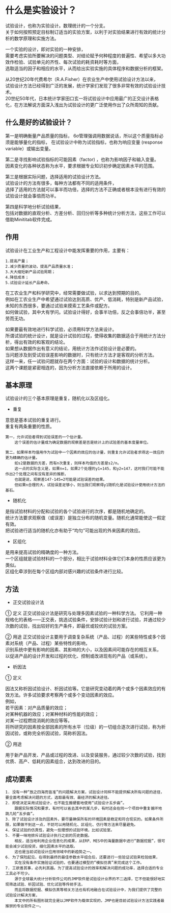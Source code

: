 # 什么是实验设计？

试验设计，也称为实验设计。数理统计的一个分支。  
关于如何按照预定目标制订适当的实验方案，以利于对实验结果进行有效的统计分析的数学原理和实施方法。  

一个实验的设计，即对实验的一种安排，  
需要考虑实验所要解决的问题类型、对结论赋予何种程度的普遍性、希望以多大功效作检验、试验单元的齐性、每次试验的耗资耗时等方面，  
选取适当的因子和相应的水平，从而给出实验实施的具体程序和数据分析的框架。  

从20世纪20年代费希尔（R.A.Fisher）在农业生产中使用试验设计方法以来，  
试验设计方法已经得到广泛的发展，统计学家们发现了很多非常有效的试验设计技术。  
20世纪50年代，日本统计学家田口玄一将试验设计中应用最广的正交设计表格化，在方法解说方面深入浅出为试验设计的更广泛使用作出了众所周知的贡献。  

## 什么是好的试验设计？

第一是明确衡量产品质量的指标，
    6σ管理强调用数据说话，所以这个质量指标必须是能够量化的指标，
    在试验设计中称为试验指标，也称为响应变量 (response variable）或输出变量。  

第二是寻找影响试验指标的可能因素（factor) ，也称为影响因子和输入变量。  
    因素变化的各种状态称为水平，要求根据专业知识初步确定因素水平的范围。  

第三是根据实际问题，选择适用的试验设计方法。  
    试验设计的方法有很多，每种方法都有不同的适用条件，  
    选择了适用的方法就可以事半而功倍，选择的方法不正确或者根本没有进行有效的试验设计就会事倍而功半。  

第四是科学地分析试验结果，  
    包括对数据的直观分析、方差分析、回归分析等多种统计分析方法，这些工作可以借助Minititab软件完成。  

## 作用

试验设计在工业生产和工程设计中能发挥重要的作用，主要有：
```text
1.提高产量；
2.减少质量的波动，提高产品质量水准；
3.大大缩短新产品试验周期；
4.降低成本；
5.试验设计延长产品寿命。
```

在工农业生产和科学研究中，经常需要做试验，以求达到预期的目的。  
例如在工农业生产中希望通过试验达到高质、优产、低消耗，特别是新产品试验，未知的东西很多，要通过试验来摸索工艺条件或配方。  
如何做试验，其中大有学问。试验设计得好，会事半功倍，反之会事倍功半，甚至劳而无功。  

如果要最有效地进行科学试验，必须用科学方法来设计。  
所谓试验的统计设计，就是设计试验的过程，使得收集的数据适合于用统计方法分析，得出有效的和客观的结论。  
如果想从数据作出有意义的结论，用统计方法作试验设计是必要的。  
当问题涉及到受试验误差影响的数据时，只有统计方法才是客观的分析方法。  
这样一来，任一试验问题就存在两个方面：试验的设计和数据的统计分析。  
这两个课题是紧密相连的，因为分析方法直接依赖于所用的设计。  

## 基本原理

试验设计的三个基本原理是重复，随机化以及区组化。  

* 重复

意思是基本试验的重复进行。  
重复有两条重要的性质。
```text
第一，允许试验者得到试验误差的一个估计量。  
    这个误差的估计量成为确定数据的观察差是否是统计上的试验差的基本度量单位。  

第二，如果样本均值用作为试验中一个因素的效应的估计量，则重复允许试验者求得这一效应的更为精确的估计量。  
    如s2是数据的方差，而有n次重复，则样本均值的方差是s2/n。
    这一点的实际含义是，如果n=1，如果2个处理的y1=145，和y2=147，这时我们可能不能作出2个处理之间有没有差异的推断，
    也就是说，观察差147-145=2可能是试验误差的结果。
    但如果n合理的大，试验误差足够小，则当我们观察得y1随机化是试验设计使用统计方法的基石。
```

* 随机化

是指试验材料的分配和试验的各个试验进行的次序，都是随机地确定的。  
统计方法要求观察值（或误差）是独立分布的随机变量。随机化通常能使这一假定有效。  
把试验进行适当的随机化亦有助于“均匀”可能出现的外来因素的效应。  

* 区组化

是用来提高试验的精确度的一种方法。  
一个区组就是试验材料的一个部分，相比于试验材料全体它们本身的性质应该更为类似。  
区组化牵涉到在每个区组内部对感兴趣的试验条件进行比较。  

## 方法

* 正交试验设计法

① 定义
正交试验设计法是研究与处理多因素试验的一种科学方法。
它利用一种规格化的表格——正交表，挑选试验条件，安排试验计划和进行试验，并通过较少次数的试验，找出较好的生产条件，即最优或较优的试验方案。  

② 用途
正交试验设计主要用于调查复杂系统（产品、过程）的某些特性或多个因素对系统（产品、过程）某些特性的影响，  
识别系统中更有影响的因素、其影响的大小，以及因素间可能存在的相互关系，  
以促进产品的设计开发和过程的优化、控制或改进现有的产品（或系统）。

*  析因法   

① 定义

因法又称析因试验设计、析因试验等。它是研究变动着的两个或多个因素效应的有效方法。许多试验要求考察两个或多个变动因素的效应。  
例如，  
若干因素：对产品质量的效应；  
对某种机器的效应；对某种材料的性能的效应；  
对某一过程燃烧消耗的效应等等。  
将所研究的因素按全部因素的所有水平（位级）的一切组合逐次进行试验，称为析因试验，或称完全析因试验，简称析因法。  

② 用途  

用于新产品开发、产品或过程的改进、以及安装服务，通过较少次数的试验，找到优质、高产、低耗的因素组合，达到改进的目的。  

## 成功要素

```text
1. 没有一种“放之四海而皆准”的问题解决方案，试验设计同样不能提供解决所有问题的途径，要全面考虑解决问题的方式，选取最有效、最经济的解决途径。 　
2. 即使决定采用试验设计，也不能生搬硬套地使用“试验设计五步曲”。  
    跟据实际情况和要求，有时可以省去其中的某几步，有时还会在同一个项目中重复循环地跳几轮“五步曲”。  
3. 除了试验设计涉及的因素外，要尽量确保所有的环境因素是稳定和符合现实的。如果条件所限，如果做不到这一点，不妨可以用随机化、区组化、仿行等方法来尽量避免。  
4. 保证试验的仿真性，避免一些理想的试验环境，比如试验室。  
5. 不要一味地排斥试验设计执行之前的历史数据。  
    相反，适当地利用企业信息化的成果，从ERP、MES中的海量数据中进行“数据挖掘”，很可能会减少试验投资，细化因素水平的选取。  
    这也是当前试验设计应用领域中的新趋势之一。
6. 为了保险起见，在得到最终的最佳参数水平组合后，还要进行一些验证试验来检验结果，  
    实在没有条件实施验证试验的，也要通过模型的“模拟仿真”来完成这个工作。  
7. 工欲善其事，必先利其器。为了提高试验设计的效率和解决问题的成功率，选择合适的专业工具必不可少。  
    源于全球最大统计分析软件公司的JMP软件是试验设计业界的不二选择，它不但能很好地实现筛选试验、析因试验、优化试验等传统手法，  
    而且将数据挖掘、模拟仿真等相关方法也有机地融合在试验设计中，为我们提供了完整的试验设计解决方案，
    本文中的所有图形就完全是以JMP软件为载体实现的，JMP也是目前试验设计方法实践者最推崇的专业软件之一。
```
